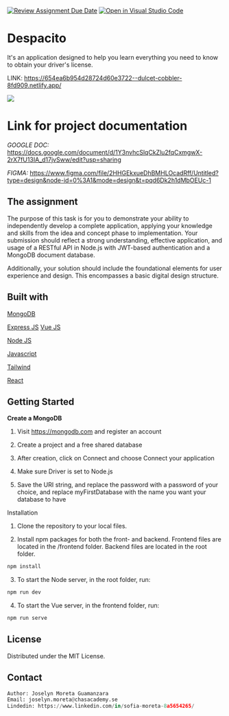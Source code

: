 [![Review Assignment Due Date](https://classroom.github.com/assets/deadline-readme-button-24ddc0f5d75046c5622901739e7c5dd533143b0c8e959d652212380cedb1ea36.svg)](https://classroom.github.com/a/UfuEq6Ma)
[![Open in Visual Studio Code](https://classroom.github.com/assets/open-in-vscode-718a45dd9cf7e7f842a935f5ebbe5719a5e09af4491e668f4dbf3b35d5cca122.svg)](https://classroom.github.com/online_ide?assignment_repo_id=11878035&assignment_repo_type=AssignmentRepo)

# Despacito

It's an application designed to help you learn everything you need to know to obtain your driver's license.

LINK: https://654ea6b954d28724d60e3722--dulcet-cobbler-8fd909.netlify.app/

  ![](img/bild1.png)



# Link for project documentation

*GOOGLE DOC:*
https://docs.google.com/document/d/1Y3nvhcSlqCkZlu2fqCxmgwX-2rX7fU13IA_d17jvSww/edit?usp=sharing

*FIGMA:* 
https://www.figma.com/file/2HHGEkxueDhBMHLOcadRff/Untitled?type=design&node-id=0%3A1&mode=design&t=pqd6Dk2h1dMbOEUc-1

## The assignment

The purpose of this task is for you to demonstrate your ability to independently develop a complete application, applying your knowledge and skills from the idea and concept phase to implementation. Your submission should reflect a strong understanding, effective application, and usage of a RESTful API in Node.js with JWT-based authentication and a MongoDB document database.

Additionally, your solution should include the foundational elements for user experience and design. This encompasses a basic digital design structure.


## Built with

[MongoDB](https://www.mongodb.com/)

[Express JS](https://expressjs.com/)
[Vue JS](https://vuejs.org/)

[Node JS](https://nodejs.org/en)

[Javascript](https://www.w3schools.com/js/)

[Tailwind](https://tailwindcss.com/docs/space)

[React](https://react.dev/)




## Getting Started

**Create a MongoDB**

1. Visit https://mongodb.com and register an account

2. Create a project and a free shared database

3. After creation, click on Connect and choose Connect your application

4. Make sure Driver is set to Node.js

5. Save the URI string, and replace the password with a password of your choice, and replace myFirstDatabase with the name you want your database to have


Installation

1. Clone the repository to your local files.

2. Install npm packages for both the front- and backend. Frontend files are located in the /frontend folder. Backend files are located in the root folder.
```bash
npm install
```

3. To start the Node server, in the root folder, run:

```bash
npm run dev
```
4. To start the Vue server, in the frontend folder, run:
```bash
npm run serve
```


## License
Distributed under the MIT License. 

## Contact
```python
Author: Joselyn Moreta Guamanzara 
Email: joselyn.moreta@chasacademy.se
Lindedin: https://www.linkedin.com/in/sofia-moreta-8a5654265/
```
